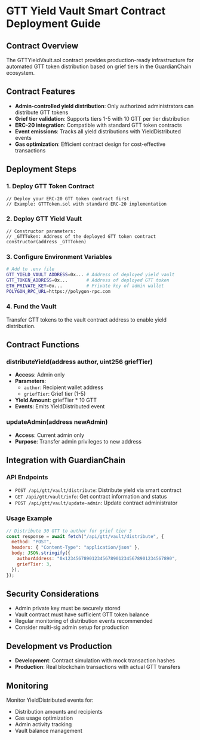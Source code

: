 # GTT Yield Vault Smart Contract Deployment Guide

## Contract Overview

The GTTYieldVault.sol contract provides production-ready infrastructure for automated GTT token distribution based on grief tiers in the GuardianChain ecosystem.

## Contract Features

- **Admin-controlled yield distribution**: Only authorized administrators can distribute GTT tokens
- **Grief tier validation**: Supports tiers 1-5 with 10 GTT per tier distribution
- **ERC-20 integration**: Compatible with standard GTT token contracts
- **Event emissions**: Tracks all yield distributions with YieldDistributed events
- **Gas optimization**: Efficient contract design for cost-effective transactions

## Deployment Steps

### 1. Deploy GTT Token Contract

```solidity
// Deploy your ERC-20 GTT token contract first
// Example: GTTToken.sol with standard ERC-20 implementation
```

### 2. Deploy GTT Yield Vault

```solidity
// Constructor parameters:
// _GTTToken: Address of the deployed GTT token contract
constructor(address _GTTToken)
```

### 3. Configure Environment Variables

```bash
# Add to .env file
GTT_YIELD_VAULT_ADDRESS=0x... # Address of deployed yield vault
GTT_TOKEN_ADDRESS=0x...       # Address of deployed GTT token
ETH_PRIVATE_KEY=0x...         # Private key of admin wallet
POLYGON_RPC_URL=https://polygon-rpc.com
```

### 4. Fund the Vault

Transfer GTT tokens to the vault contract address to enable yield distribution.

## Contract Functions

### distributeYield(address author, uint256 griefTier)

- **Access**: Admin only
- **Parameters**:
  - `author`: Recipient wallet address
  - `griefTier`: Grief tier (1-5)
- **Yield Amount**: griefTier \* 10 GTT
- **Events**: Emits YieldDistributed event

### updateAdmin(address newAdmin)

- **Access**: Current admin only
- **Purpose**: Transfer admin privileges to new address

## Integration with GuardianChain

### API Endpoints

- `POST /api/gtt/vault/distribute`: Distribute yield via smart contract
- `GET /api/gtt/vault/info`: Get contract information and status
- `POST /api/gtt/vault/update-admin`: Update contract administrator

### Usage Example

```javascript
// Distribute 30 GTT to author for grief tier 3
const response = await fetch("/api/gtt/vault/distribute", {
  method: "POST",
  headers: { "Content-Type": "application/json" },
  body: JSON.stringify({
    authorAddress: "0x1234567890123456789012345678901234567890",
    griefTier: 3,
  }),
});
```

## Security Considerations

- Admin private key must be securely stored
- Vault contract must have sufficient GTT token balance
- Regular monitoring of distribution events recommended
- Consider multi-sig admin setup for production

## Development vs Production

- **Development**: Contract simulation with mock transaction hashes
- **Production**: Real blockchain transactions with actual GTT transfers

## Monitoring

Monitor YieldDistributed events for:

- Distribution amounts and recipients
- Gas usage optimization
- Admin activity tracking
- Vault balance management
